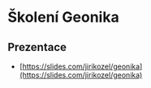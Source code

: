 # Školení Geonika

## Prezentace
- [https://slides.com/jirikozel/geonika](https://slides.com/jirikozel/geonika)
